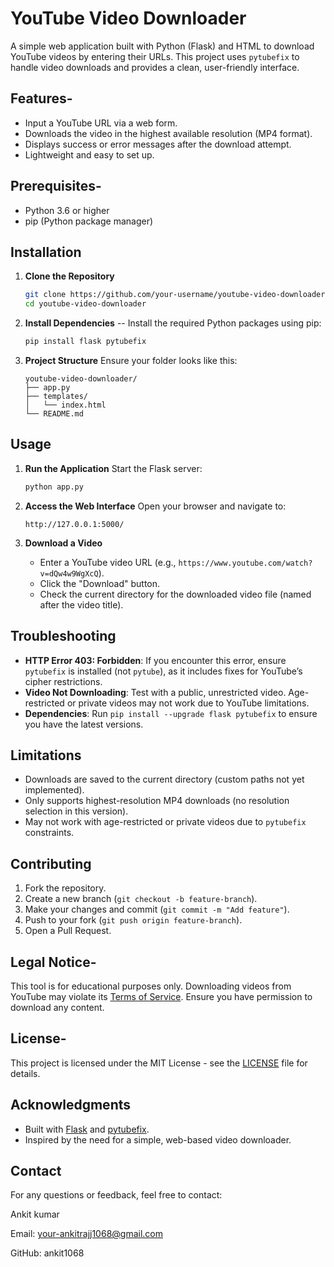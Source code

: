 # YouTube Video Downloader

A simple web application built with Python (Flask) and HTML to download YouTube videos by entering their URLs. This project uses `pytubefix` to handle video downloads and provides a clean, user-friendly interface.

## Features-
- Input a YouTube URL via a web form.
- Downloads the video in the highest available resolution (MP4 format).
- Displays success or error messages after the download attempt.
- Lightweight and easy to set up.

## Prerequisites-
- Python 3.6 or higher
- pip (Python package manager)

## Installation

1. **Clone the Repository**
   ```bash
   git clone https://github.com/your-username/youtube-video-downloader.git
   cd youtube-video-downloader
   ```

2. **Install Dependencies** --
   Install the required Python packages using pip:
   ```bash
   pip install flask pytubefix
   ```

3. **Project Structure**
   Ensure your folder looks like this:
   ```
   youtube-video-downloader/
   ├── app.py
   ├── templates/
   │   └── index.html
   └── README.md
   ```

## Usage

1. **Run the Application**
   Start the Flask server:
   ```bash
   python app.py
   ```

2. **Access the Web Interface**
   Open your browser and navigate to:
   ```
   http://127.0.0.1:5000/
   ```

3. **Download a Video**
   - Enter a YouTube video URL (e.g., `https://www.youtube.com/watch?v=dQw4w9WgXcQ`).
   - Click the "Download" button.
   - Check the current directory for the downloaded video file (named after the video title).



## Troubleshooting
- **HTTP Error 403: Forbidden**: If you encounter this error, ensure `pytubefix` is installed (not `pytube`), as it includes fixes for YouTube’s cipher restrictions.
- **Video Not Downloading**: Test with a public, unrestricted video. Age-restricted or private videos may not work due to YouTube limitations.
- **Dependencies**: Run `pip install --upgrade flask pytubefix` to ensure you have the latest versions.

## Limitations
- Downloads are saved to the current directory (custom paths not yet implemented).
- Only supports highest-resolution MP4 downloads (no resolution selection in this version).
- May not work with age-restricted or private videos due to `pytubefix` constraints.

## Contributing
1. Fork the repository.
2. Create a new branch (`git checkout -b feature-branch`).
3. Make your changes and commit (`git commit -m "Add feature"`).
4. Push to your fork (`git push origin feature-branch`).
5. Open a Pull Request.

## Legal Notice-
This tool is for educational purposes only. Downloading videos from YouTube may violate its [Terms of Service](https://www.youtube.com/static?template=terms). Ensure you have permission to download any content.


## License-
This project is licensed under the MIT License - see the [LICENSE](LICENSE) file for details.

## Acknowledgments
- Built with [Flask](https://flask.palletsprojects.com/) and [pytubefix](https://github.com/JuanBindez/pytubefix).
- Inspired by the need for a simple, web-based video downloader.
  


## Contact 

For any questions or feedback, feel free to contact:

Ankit kumar

Email: your-ankitrajj1068@gmail.com

GitHub: ankit1068
